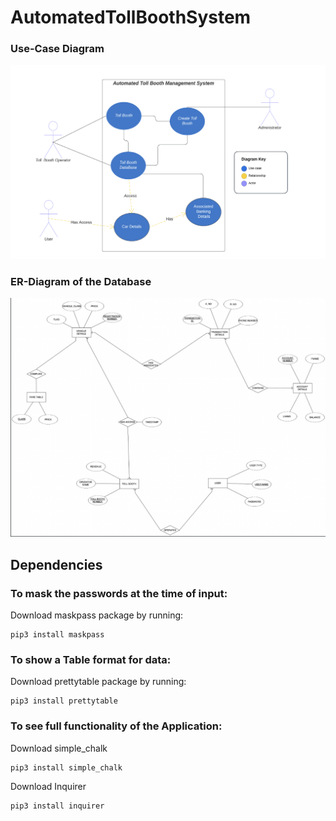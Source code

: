 # AutomatedTollBoothSystem
### Use-Case Diagram
![Use-Case-Diagram](Support/UseCase.png)
### ER-Diagram of the Database
![ERDiagram](Support/ERD.png)
## Dependencies
### To mask the passwords at the time of input:
Download maskpass package by running: 
```console
pip3 install maskpass
```
### To show a Table format for data:
Download prettytable package by running:
```console
pip3 install prettytable
```
### To see full functionality of the Application:
Download simple_chalk
```console
pip3 install simple_chalk
```
Download Inquirer
```console
pip3 install inquirer
```

